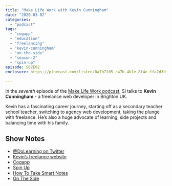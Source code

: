 ```yaml
---
title: "Make Life Work with Kevin Cunningham"
date: "2020-03-02"
categories: 
  - "podcast"
tags: 
  - "cogapp"
  - "education"
  - "freelancing"
  - "kevin-cunningham"
  - "on-the-side"
  - "season-2"
  - "spin-up"
episode: S02E02
enclosure: https://pinecast.com/listen/0a7b7105-c47b-4b1e-8f4e-ffa2d3df11a9.m4a

---
```


In the _seventh_ episode of the [Make Life Work podcast](https://sijobling.com/makelifework/), Si talks to **Kevin Cunningham** \- a freelance web developer in Brighton UK.

Kevin has a fascinating career journey, starting off as a secondary teacher school teacher, switching to agency web development, taking the plunge with freelance. He’s also a huge advocate of learning, side projects and balancing time with his family.

## Show Notes

- [@DoLearning on Twitter](https://twitter.com/dolearning)
- [Kevin’s freelance website](https://kevincunningham.co.uk)
- [Cogapp](https://www.cogapp.com/)
- [Spin Up](https://spin-up.io)
- [How To Take Smart Notes](https://www.amazon.co.uk/How-Take-Smart-Notes-Nonfiction-ebook/dp/B06WVYW33Y#ace-g4131440328)
- [On The Side](https://ontheside.network)
